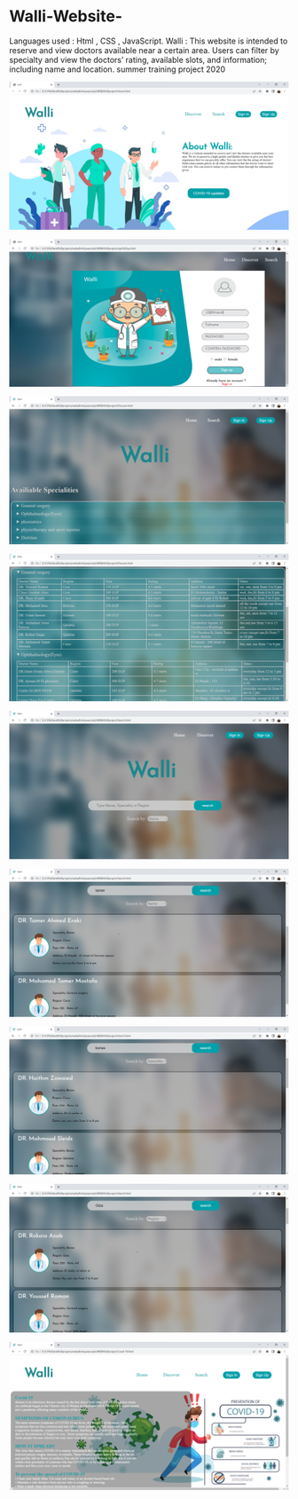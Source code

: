 # Walli-Website-
Languages used : Html , CSS , JavaScript. 
Walli : This website is intended to reserve and view doctors available near a certain area. Users can filter by specialty and view the doctors’ rating, available slots, and information; including name and location.
summer training project 2020


![](ScreenShots/img-1.png)


![](ScreenShots/img-2.png)


![](ScreenShots/img-3.png)


![](ScreenShots/img-4.png)


![](ScreenShots/img-5.png)


![](ScreenShots/img-6.png)


![](ScreenShots/img-7.png)


![](ScreenShots/img-8.png)


![](ScreenShots/img-9.png)

